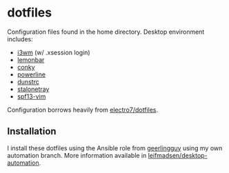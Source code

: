 # dotfiles

Configuration files found in the home directory. Desktop environment includes:

- [i3wm](https://github.com/i3) (w/ .xsession login)
- [lemonbar](https://github.com/LemonBoy/bar)
- [conky](https://github.com/brndnmtthws/conky)
- [powerline](https://github.com/powerline/powerline)
- [dunstrc](https://github.com/knopwob/dunst)
- [stalonetray](http://stalonetray.sourceforge.net/)
- [spf13-vim](https://github.com/spf13/spf13-vim)

Configuration borrows heavily from [electro7/dotfiles](https://github.com/electro7/dotfiles).

## Installation
I install these dotfiles using the Ansible role from [geerlingguy](https://github.com/geerlingguy) using my own automation branch. More information available in [leifmadsen/desktop-automation](http://github.com/leifmadsen/desktop-automation).